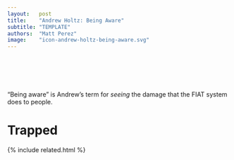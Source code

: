 ```yaml
---
layout:   post
title:    "Andrew Holtz: Being Aware"
subtitle: "TEMPLATE"
authors:  "Matt Perez"
image:    "icon-andrew-holtz-being-aware.svg"
---
```


<div style="display:none;">
 <p>&ldquo;Being aware&rdquo; is Andrew&rsquo;s term for <em>seeing</em> the damage that the <span class='_paradigm'>FIAT</span> system does to people.</p>
</div>

<h1>&nbsp;</h1>
 <p>&ldquo;Being aware&rdquo; is Andrew&rsquo;s term for <em>seeing</em> the damage that the <span class='_paradigm'>FIAT</span> system does to people.</p>

<h1>Trapped</h1>

{% include related.html %}